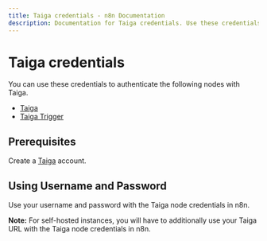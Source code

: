 ```yaml
---
title: Taiga credentials - n8n Documentation
description: Documentation for Taiga credentials. Use these credentials to authenticate Taiga in n8n, a workflow automation platform.
---
```


# Taiga credentials

You can use these credentials to authenticate the following nodes with Taiga.

- [Taiga](/integrations/builtin/app-nodes/n8n-nodes-base.taiga/)
- [Taiga Trigger](/integrations/builtin/trigger-nodes/n8n-nodes-base.taigatrigger/)

## Prerequisites

Create a [Taiga](https://taiga.io/) account.

## Using Username and Password

Use your username and password with the Taiga node credentials in n8n.

**Note:** For self-hosted instances, you will have to additionally use your Taiga URL with the Taiga node credentials in n8n.

